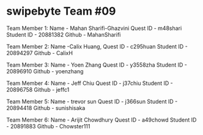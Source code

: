 # swipebyte Team #09
Team Member 1:
Name - Mahan Sharifi-Ghazvini
Quest ID - m48shari
Student ID - 20881382 
Github - MahanSharifi

Team Member 2:
Name -Calix Huang, 
Quest ID -  c295huan
Student ID - 20894297 
Github - CalixH

Team Member 3:
Name - Yoen Zhang
Quest ID - y3558zha
Student ID - 20896910 
Github - yoenzhang

Team Member 4:
Name - Jeff Chiu 
Quest ID - j37chiu
Student ID - 20896758 
Github - jeffc1

Team Member 5:
Name - trevor sun
Quest ID - j366sun
Student ID -  20894418
Github - sunishisaka

Team Member 6:
Name - Arijit Chowdhury
Quest ID - a49chowd
Student ID - 20891883 
Github - Chowster111

